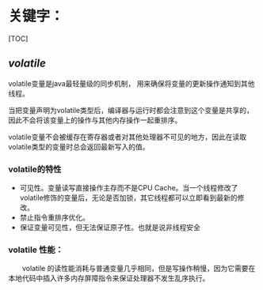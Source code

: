 # **关键字：**

[TOC]

## ***volatile***

volatile变量是java最轻量级的同步机制， 用来确保将变量的更新操作通知到其他线程。

当把变量声明为volatile类型后，编译器与运行时都会注意到这个变量是共享的，因此不会将该变量上的操作与其他内存操作一起重排序。

volatile变量不会被缓存在寄存器或者对其他处理器不可见的地方，因此在读取volatile类型的变量时总会返回最新写入的值。 

### volatile的特性

*	可见性。变量读写直接操作主存而不是CPU Cache。当一个线程修改了volatile修饰的变量后，无论是否加锁，其它线程都可以立即看到最新的修改。
*	禁止指令重排序优化。
*	保证变量可见性，但无法保证原子性。也就是说非线程安全

### volatile 性能：

　　volatile 的读性能消耗与普通变量几乎相同，但是写操作稍慢，因为它需要在本地代码中插入许多内存屏障指令来保证处理器不发生乱序执行。



